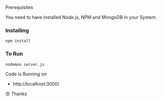  Prerequisites

You need to have installed Node.js, NPM and MongoDB in your System.

### Installing
```
npm install
```

### To Run
```
nodemon server.js
```

Code is Running on 
+ http://localhost:3000/

:heart_eyes: Thanks

